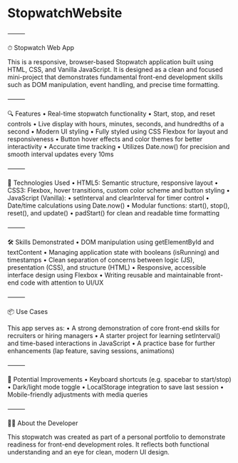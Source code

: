 # StopwatchWebsite

⸻

⏱ Stopwatch Web App

This is a responsive, browser-based Stopwatch application built using HTML, CSS, and Vanilla JavaScript. It is designed as a clean and focused mini-project that demonstrates fundamental front-end development skills such as DOM manipulation, event handling, and precise time formatting.

⸻

🔍 Features
	•	Real-time stopwatch functionality
	•	Start, stop, and reset controls
	•	Live display with hours, minutes, seconds, and hundredths of a second
	•	Modern UI styling
	•	Fully styled using CSS Flexbox for layout and responsiveness
	•	Button hover effects and color themes for better interactivity
	•	Accurate time tracking
	•	Utilizes Date.now() for precision and smooth interval updates every 10ms

⸻

🧠 Technologies Used
	•	HTML5: Semantic structure, responsive layout
	•	CSS3: Flexbox, hover transitions, custom color scheme and button styling
	•	JavaScript (Vanilla):
	•	setInterval and clearInterval for timer control
	•	Date/time calculations using Date.now()
	•	Modular functions: start(), stop(), reset(), and update()
	•	padStart() for clean and readable time formatting

⸻

🛠 Skills Demonstrated
	•	DOM manipulation using getElementById and textContent
	•	Managing application state with booleans (isRunning) and timestamps
	•	Clean separation of concerns between logic (JS), presentation (CSS), and structure (HTML)
	•	Responsive, accessible interface design using Flexbox
	•	Writing reusable and maintainable front-end code with attention to UI/UX

⸻

📦 Use Cases

This app serves as:
	•	A strong demonstration of core front-end skills for recruiters or hiring managers
	•	A starter project for learning setInterval() and time-based interactions in JavaScript
	•	A practice base for further enhancements (lap feature, saving sessions, animations)

⸻

🚀 Potential Improvements
	•	Keyboard shortcuts (e.g. spacebar to start/stop)
	•	Dark/light mode toggle
	•	LocalStorage integration to save last session
	•	Mobile-friendly adjustments with media queries

⸻

👩‍💻 About the Developer

This stopwatch was created as part of a personal portfolio to demonstrate readiness for front-end development roles. It reflects both functional understanding and an eye for clean, modern UI design.
